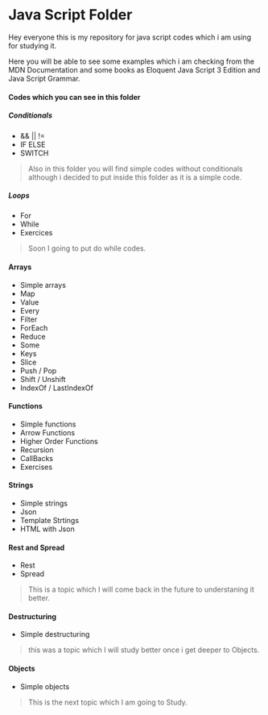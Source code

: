 # Java Script Folder

Hey everyone this is my repository for java script codes which i am using for studying it.

Here you will be able to see some examples which i am checking from the MDN Documentation
and some books as Eloquent Java Script 3 Edition and Java Script Grammar.

#### Codes which you can see in this folder
##### Conditionals
  * && || != 
  * IF ELSE
  * SWITCH
> Also in this folder you will find simple codes without conditionals although i decided to put inside this folder as it is a simple code.

##### Loops
  * For
  * While
  * Exercices
  > Soon I going to put do while codes.

#### Arrays
  * Simple arrays
  * Map
  * Value
  * Every
  * Filter
  * ForEach
  * Reduce
  * Some
  * Keys
  * Slice
  * Push / Pop
  * Shift / Unshift
  * IndexOf / LastIndexOf

#### Functions
  * Simple functions
  * Arrow Functions
  * Higher Order Functions
  * Recursion
  * CallBacks 
  * Exercises

#### Strings
  * Simple strings
  * Json
  * Template Strtings
  * HTML with Json

#### Rest and Spread
  * Rest 
  * Spread
> This is a topic which I will come back in the future to understaning it better.

#### Destructuring
  * Simple destructuring
> this was a topic which I will study better once i get deeper to Objects.

#### Objects
  * Simple objects
> This is the next topic which I am going to Study.